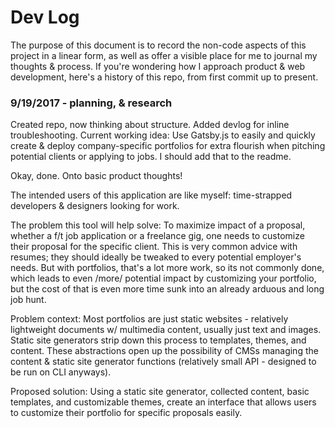 # Dev Log
The purpose of this document is to record the non-code aspects of this project in a linear form, as well as offer a visible place for me to journal my thoughts &amp; process. If you're wondering how I approach product & web development, here's a history of this repo, from first commit up to present. 

### 9/19/2017 - planning, &amp; research
Created repo, now thinking about structure. Added devlog for inline troubleshooting. Current working idea: Use Gatsby.js to easily and quickly create & deploy company-specific portfolios for extra flourish when pitching potential clients or applying to jobs. I should add that to the readme. 

Okay, done. Onto basic product thoughts! 

The intended users of this application are like myself: time-strapped developers & designers looking for work.

The problem this tool will help solve: To maximize impact of a proposal, whether a f/t job application or a freelance gig, one needs to customize their proposal for the specific client. This is very common advice with resumes; they should ideally be tweaked to every potential employer's needs. But with portfolios, that's a lot more work, so its not commonly done, which leads to even /more/ potential impact by customizing your portfolio, but the cost of that is even more time sunk into an already arduous and long job hunt.

Problem context: Most portfolios are just static websites - relatively lightweight documents w/ multimedia content, usually just text and images. Static site generators strip down this process to templates, themes, and content. These abstractions open up the possibility of CMSs managing the content & static site generator functions (relatively small API - designed to be run on CLI anyways).

Proposed solution: Using a static site generator, collected content, basic templates, and customizable themes, create an interface that allows users to customize their portfolio for specific proposals easily.